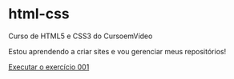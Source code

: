 # html-css
 Curso de HTML5 e CSS3 do CursoemVídeo

 Estou aprendendo a criar sites e vou gerenciar meus repositórios!

 <a href="https://zexsiilva.github.io/html-css/ex001/index.html">Executar o exercício 001</a>